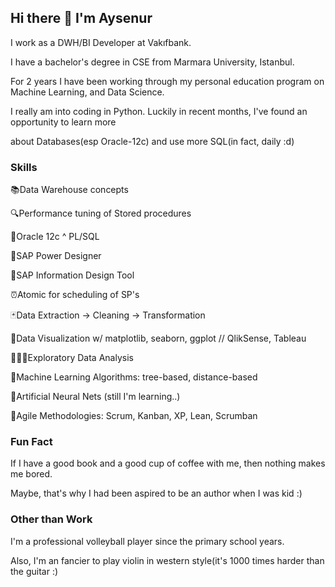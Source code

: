  ## Hi there 👋 I'm Aysenur

<p>I work as a DWH/BI Developer at Vakıfbank. </p>
<p>I have a bachelor's degree in CSE from Marmara University, Istanbul. </p>
<p>For 2 years I have been working through my personal education program on Machine Learning, and Data Science. </p>
<p>I really am into coding in Python. Luckily in recent months, I've found an opportunity to learn more </p>
<p>about Databases(esp Oracle-12c) and use more SQL(in fact, daily :d) </p>

### Skills 

<p>📚Data Warehouse concepts </p>
<p>🔍Performance tuning of Stored procedures </p>
<p>📌Oracle 12c ^ PL/SQL </p>
<p>📌SAP Power Designer</p>
<p>📌SAP Information Design Tool</p>
<p>⏰Atomic for scheduling of SP's</p>
<p>🃏Data Extraction -> Cleaning -> Transformation</p>
<p>🎨Data Visualization w/ matplotlib, seaborn, ggplot // QlikSense, Tableau</p>
<p>👩🏻‍🔬Exploratory Data Analysis</p>
<p>📐Machine Learning Algorithms: tree-based, distance-based</p>
<p>🎯Artificial Neural Nets (still I'm learning..)</p>
<p>📜Agile Methodologies: Scrum, Kanban, XP, Lean, Scrumban </p>


### Fun Fact

<p>If I have a good book and a good cup of coffee with me, then nothing makes me bored. </p>
<p>Maybe, that's why I had been aspired to be an author when I was kid :) </p>


### Other than Work

<p>I'm a professional volleyball player since the primary school years. </p>
<p>Also, I'm an fancier to play violin in western style(it's 1000 times harder than the guitar :)</p>
